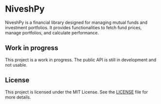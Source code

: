 # NiveshPy

NiveshPy is a financial library designed for managing mutual funds and investment portfolios. It provides functionalities to fetch fund prices, manage portfolios, and calculate performance.

## Work in progress

This project is a work in progress. The public API is still in development and not usable.

## License

This project is licensed under the MIT License. See the [LICENSE](LICENSE) file for more details.